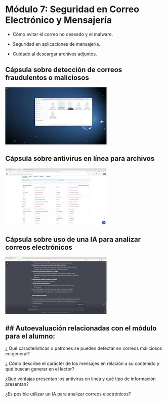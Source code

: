 # Módulo 7: Seguridad en Correo Electrónico y Mensajería

* Cómo evitar el correo no deseado y el malware.

* Seguridad en aplicaciones de mensajería.

* Cuidado al descargar archivos adjuntos.

## Cápsula sobre detección de correos fraudulentos o maliciosos

[![Link](./EJLUrRNfw3U_320x180.jpg)](https://youtu.be/EJLUrRNfw3U?si=gdCPFKmK9lLhVsQS)

## Cápsula sobre antivirus en línea para archivos

[![Link](./nThD1ayLCxA_320x180.jpg)](https://youtu.be/nThD1ayLCxA?si=guv56YngYIKmqBr4)

## Cápsula sobre uso de una IA para analizar correos electrónicos

[![Link](./kUVEU-MU1QY_320x180.jpg)](https://youtu.be/kUVEU-MU1QY?si=VG7xCs8iiy7se9X0)

## ## Autoevaluación relacionadas con el módulo para el alumno:

¿ Qué características o patrones se pueden detectar en correos maliciosos en general?

¿ Cómo describe el carácter de los mensajes en relación a su contenido y qué buscan generar en el lector?

¿Qué ventajas presentan los antivirus en línea y qué tipo de información presentan?

¿Es posible utilizar un IA para analizar correos electrónicos?
